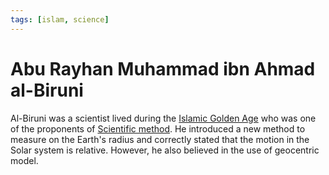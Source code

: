 ```yaml
---
tags: [islam, science]
---
```


# Abu Rayhan Muhammad ibn Ahmad al-Biruni

Al-Biruni was a scientist lived during the [Islamic Golden Age](202501072311.md)
who was one of the proponents of [Scientific method](202501081701.md). He
introduced a new method to measure on the Earth's radius and correctly stated
that the motion in the Solar system is relative. However, he also believed in
the use of geocentric model.
